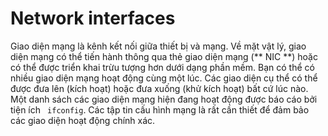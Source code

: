 # Network interfaces
Giao diện mạng là kênh kết nối giữa thiết bị và mạng. Về mặt vật lý, giao diện mạng có thể tiến hành thông qua thẻ giao diện mạng (** NIC **) hoặc có thể được triển khai trừu tượng hơn dưới dạng phần mềm. Bạn có thể có nhiều giao diện mạng hoạt động cùng một lúc. Các giao diện cụ thể có thể được đưa lên (kích hoạt) hoặc đưa xuống (khử kích hoạt) bất cứ lúc nào. Một danh sách các giao diện mạng hiện đang hoạt động được báo cáo bởi tiện ích `` ifconfig``. Các tập tin cấu hình mạng là rất cần thiết để đảm bảo các giao diện hoạt động chính xác.
